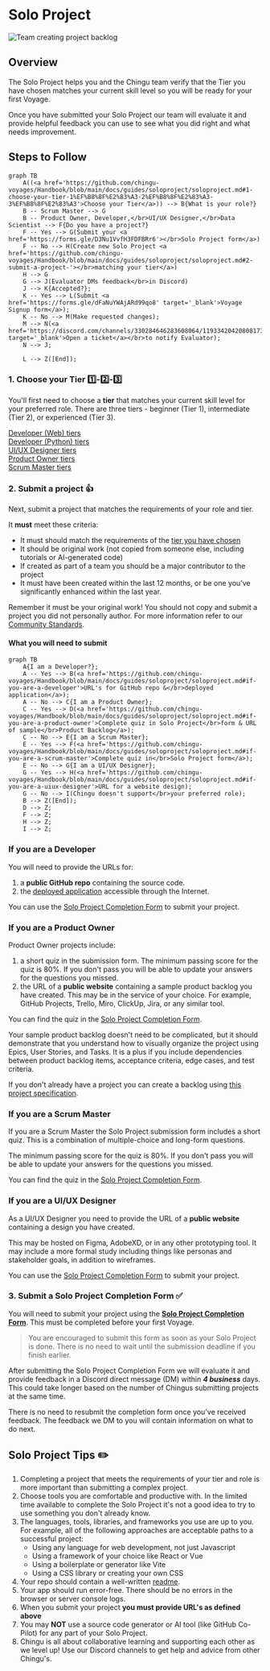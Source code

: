 # Solo Project

![Team creating project backlog](./assets/SoloProject_coder.jpeg)

## Overview

The Solo Project helps you and the Chingu team verify that the Tier you have
chosen matches your current skill level so you will be ready for your first
Voyage.

Once you have submitted your Solo Project our team will evaluate it and provide
helpful feedback you can use to see what you did right and what needs
improvement.

## Steps to Follow

```mermaid
graph TB
    A((<a href='https://github.com/chingu-voyages/Handbook/blob/main/docs/guides/soloproject/soloproject.md#1-choose-your-tier-1%EF%B8%8F%E2%83%A3-2%EF%B8%8F%E2%83%A3-3%EF%B8%8F%E2%83%A3'>Choose your Tier</a>)) --> B{What is your role?}
    B -- Scrum Master --> G
    B -- Product Owner, Developer,</br>UI/UX Designer,</br>Data Scientist --> F{Do you have a project?}
    F -- Yes --> G(Submit your <a href='https://forms.gle/D3Nu1VvfH3FDFBRr6'></br>Solo Project form</a>)
    F -- No --> H(Create new Solo Project <a href='https://github.com/chingu-voyages/Handbook/blob/main/docs/guides/soloproject/soloproject.md#2-submit-a-project-'></br>matching your tier</a>)
    H --> G
    G --> J(Evaluator DMs feedback</br>in Discord)
    J --> K{Accepted?};
    K -- Yes --> L(Submit <a href='https://forms.gle/dFaNuYWAjARd99qo8' target='_blank'>Voyage Signup form</a>);
    K -- No --> M(Make requested changes);
    M --> N(<a href='https://discord.com/channels/330284646283608064/1193342042080817323' target='_blank'>Open a ticket</a></br>to notify Evaluator);
    N --> J;

    L --> Z([End]);
```

### 1. Choose your Tier 1️⃣-2️⃣-3️⃣

You'll first need to choose a **tier** that matches your current skill level
for your preferred role. There are three tiers - beginner (Tier 1),
intermediate (Tier 2), or experienced (Tier 3).

[Developer (Web) tiers](./topics/tier_developer.md)</br>
[Developer (Python) tiers](./topics/tier_developer_python.md)</br>
[UI/UX Designer tiers](./topics/tier_uiuxdesigner.md)</br>
[Product Owner tiers](./topics/tier_productowner.md)</br>
[Scrum Master tiers](./topics/tier_scrummaster.md)</br>

### 2. Submit a project 👍

Next, submit a project that matches the requirements of your role and tier.

It **must** meet these criteria:

- It must should match the requirements of the
[tier you have chosen](#1-choose-your-tier-1%EF%B8%8F⃣-2%EF%B8%8F⃣-3%EF%B8%8F⃣)
- It should be original work (not copied from someone else, including tutorials
or AI-generated code)
- If created as part of a team you should be a major contributor to the project
- It must have been created within the last 12 months, or be one you've
significantly enhanced within the last year.

Remember it must be your original work! You should not copy and submit a
project you did not personally author. For more information refer to our
[Community Standards](../../gettingstarted/communitystds.md).

#### What you will need to submit

```mermaid
graph TB
    A{I am a Developer?};
    A -- Yes --> B(<a href='https://github.com/chingu-voyages/Handbook/blob/main/docs/guides/soloproject/soloproject.md#if-you-are-a-developer'>URL's for GitHub repo &</br>deployed application</a>);
    A -- No --> C{I am a Product Owner};
    C -- Yes --> D(<a href='https://github.com/chingu-voyages/Handbook/blob/main/docs/guides/soloproject/soloproject.md#if-you-are-a-product-owner'>Complete quiz in Solo Project</br>form & URL of sample</br>Product Backlog</a>);
    C -- No --> E{I am a Scrum Master};
    E -- Yes --> F(<a href='https://github.com/chingu-voyages/Handbook/blob/main/docs/guides/soloproject/soloproject.md#if-you-are-a-scrum-master'>Complete quiz in</br>Solo Project form</a>);
    E -- No --> G{I am a UI/UX Designer};
    G -- Yes --> H(<a href='https://github.com/chingu-voyages/Handbook/blob/main/docs/guides/soloproject/soloproject.md#if-you-are-a-uiux-designer'>URL for a website design);
    G -- No --> I(Chingu doesn't support</br>your preferred role);
    B --> Z([End]);
    D --> Z;
    F --> Z;
    H --> Z;
    I --> Z;
```

### If you are a Developer

You will need to provide the URLs for:

1. a **public GitHub repo** containing the source code.
2. the [deployed application](../../resources/techresources/techstack.md#deployment-options)
accessible through the Internet.

You can use the [Solo Project Completion Form](https://forms.gle/VCpN1K6j341Vz1dq6)
to submit your project.

### If you are a Product Owner

Product Owner projects include:

1. a short quiz in the submission form. The minimum passing score for the quiz
is 80%. If you don't pass you will be able to update your answers
for the questions you missed.
2. the URL of a **public website** containing a sample product backlog you have
created. This may be in the service of your choice. For example, GitHub
Projects, Trello, Miro, ClickUp, Jira, or any similar tool.

You can find the quiz in the [Solo Project Completion Form](https://forms.gle/VCpN1K6j341Vz1dq6).

Your sample product backlog doesn't need to be complicated, but it should
demonstrate that you understand how to visually organize the project using
Epics, User Stories, and Tasks. It is a plus if you include dependencies between
product backlog items, acceptance criteria, edge cases, and test criteria.

If you don't already have a project you can create a backlog using
[this project specification](https://github.com/chingu-voyages/soloproject-tier3-chingu-trivia-po).

### If you are a Scrum Master

If you are a Scrum Master the Solo Project submission form includes
a short quiz. This is a combination of multiple-choice and long-form
questions.

The minimum passing score for the quiz is 80%. If you don't pass you will be
able to update your answers for the questions you missed.

You can find the quiz in the [Solo Project Completion Form](https://forms.gle/VCpN1K6j341Vz1dq6).

### If you are a UI/UX Designer

As a UI/UX Designer you need to provide the URL of a **public website**
containing a design you have created.

This may be hosted on Figma, AdobeXD, or in any other prototyping tool. It may
include a more formal study including things like personas and stakeholder
goals, in addition to wireframes.

You can use the [Solo Project Completion Form](https://forms.gle/VCpN1K6j341Vz1dq6)
to submit your project.

### 3. Submit a Solo Project Completion Form ✅

You will need to submit your project using the
**[Solo Project Completion Form](https://forms.gle/bwPYEaco5a3KhMqU6)**. This
must be completed before your first Voyage.

> You are encouraged to submit this form as soon as your Solo Project is done.
There is no need to wait until the submission deadline if you finish earlier.
>

After submitting the Solo Project Completion Form we will evaluate it and
provide feedback in a Discord direct message (DM) within
***4 business*** days. This could take longer based on the number of
Chingus submitting projects at the same time.

There is no need to resubmit the completion form once you've received
feedback. The feedback we DM to you will contain information on what to do next.

## Solo Project Tips ✏️

1. Completing a project that meets the requirements of your tier and role is
more important than submitting a complex project.
2. Choose tools you are comfortable and productive with. In the limited time
available to complete the Solo Project it's not a good idea to try to use
something you don't already know.
3. The languages, tools, libraries, and frameworks you use are up to you. For
example, all of the following approaches are acceptable paths to a successful
project:
    - Using any language for web development, not just Javascript
    - Using a framework of your choice like React or Vue
    - Using a boilerplate or generator like Vite
    - Using a CSS library or creating your own CSS
4. Your repo should contain a well-written [readme](https://medium.com/chingu/keys-to-a-well-written-readme-55c53d34fe6d).
5. Your app should run error-free. There should be no errors in
the browser or server console logs.
6. When you submit your project **you must provide URL's as defined above**
7. You may **NOT** use a source code generator or AI tool (like GitHub Co-Pilot)
for any part of your Solo Project.
8. Chingu is all about collaborative learning and supporting each other as
we level up! Use our Discord channels to get help and advice from other Chingu's.
